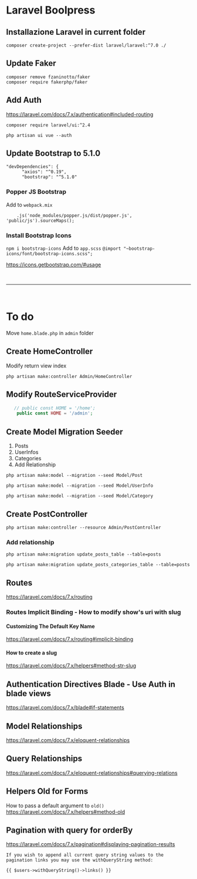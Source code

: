 # Laravel Boolpress

## Installazione Laravel in current folder
```
composer create-project --prefer-dist laravel/laravel:^7.0 ./
```
## Update Faker
```
composer remove fzaninotto/faker 
composer require fakerphp/faker
```

## Add Auth
https://laravel.com/docs/7.x/authentication#included-routing

```
composer require laravel/ui:^2.4
 
php artisan ui vue --auth
```

## Update Bootstrap to 5.1.0
  ```JS
  "devDependencies": {
        "axios": "^0.19",
        "bootstrap": "^5.1.0"
```

### Popper JS Bootstrap
Add to `webpack.mix`
```JS
    .js('node_modules/popper.js/dist/popper.js', 'public/js').sourceMaps();
```

### Install Bootstrap Icons
`npm i bootstrap-icons`
Add to `app.scss` 
`@import "~bootstrap-icons/font/bootstrap-icons.scss";`

https://icons.getbootstrap.com/#usage

<br>
<hr>
<br>

# To do 

Move `home.blade.php` in `admin` folder

## Create HomeController

Modify return view index

```
php artisan make:controller Admin/HomeController
```

## Modify RouteServiceProvider
```PHP
   // public const HOME = '/home';
    public const HOME = '/admin';
```

## Create Model Migration Seeder
1. Posts 
2. UserInfos
3. Categories
4. Add Relationship

```
php artisan make:model --migration --seed Model/Post

php artisan make:model --migration --seed Model/UserInfo

php artisan make:model --migration --seed Model/Category
```

## Create PostController 

```
php artisan make:controller --resource Admin/PostController
```

### Add relationship
```
php artisan make:migration update_posts_table --table=posts

php artisan make:migration update_posts_categories_table --table=posts
```

## Routes
https://laravel.com/docs/7.x/routing

### Routes Implicit Binding - How to modify show's uri with slug
#### Customizing The Default Key Name
https://laravel.com/docs/7.x/routing#implicit-binding

#### How to create a slug
https://laravel.com/docs/7.x/helpers#method-str-slug

## Authentication Directives Blade - Use Auth in blade views
https://laravel.com/docs/7.x/blade#if-statements

## Model Relationships
https://laravel.com/docs/7.x/eloquent-relationships

## Query Relationships
https://laravel.com/docs/7.x/eloquent-relationships#querying-relations

## Helpers Old for Forms
How to pass a default argument to `old()`
https://laravel.com/docs/7.x/helpers#method-old


## Pagination with query for orderBy

https://laravel.com/docs/7.x/pagination#displaying-pagination-results
```
If you wish to append all current query string values to the pagination links you may use the withQueryString method:

{{ $users->withQueryString()->links() }}
```